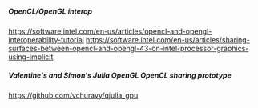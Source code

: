 ##### OpenCL/OpenGL interop
https://software.intel.com/en-us/articles/opencl-and-opengl-interoperability-tutorial
https://software.intel.com/en-us/articles/sharing-surfaces-between-opencl-and-opengl-43-on-intel-processor-graphics-using-implicit
##### Valentine's and Simon's Julia OpenGL OpenCL sharing prototype
https://github.com/vchuravy/qjulia_gpu
